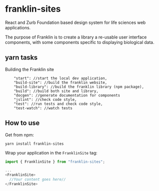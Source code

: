 # franklin-sites

React and Zurb Foundation based design system for life sciences web applications.

The purpose of Franklin is to create a library a re-usable user interface components, with some components specific to displaying biological data.

## yarn tasks

Building the Franklin site

```shell
    "start": //start the local dev application,
    "build-site": //build the franklin website,
    "build-library": //build the franklin library (npm package),
    "build": //build both site and library,
    "docgen": //generate documentation for components
    "jslint": //check code style,
    "test": //run tests and check code style,
    "test-watch": //watch tests
```

## How to use

Get from npm:

```shell
yarn install franklin-sites
```

Wrap your application in the `FranklinSite` tag:

```javascript
import { FranklinSite } from "franklin-sites";

...
<FranklinSite>
  //Your content goes here//
</FranklinSite>
```
